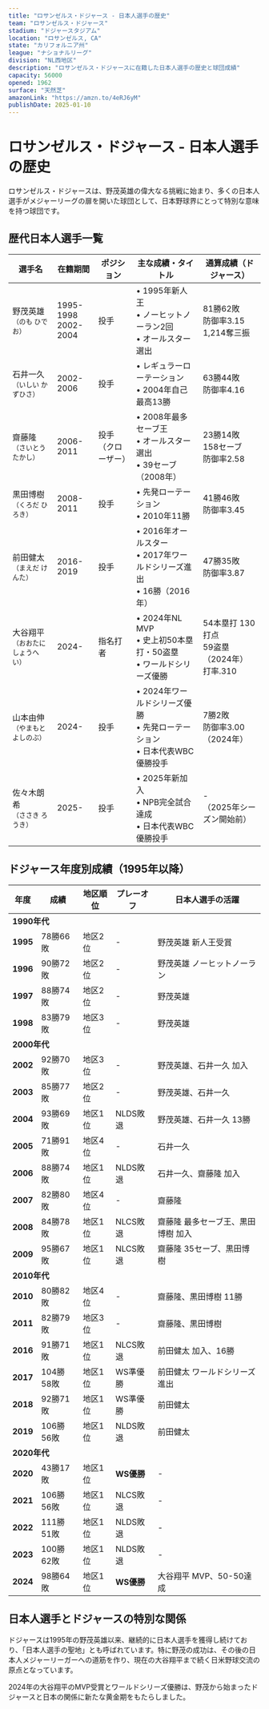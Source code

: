 ```yaml
---
title: "ロサンゼルス・ドジャース - 日本人選手の歴史"
team: "ロサンゼルス・ドジャース"
stadium: "ドジャースタジアム"
location: "ロサンゼルス, CA"
state: "カリフォルニア州"
league: "ナショナルリーグ"
division: "NL西地区"
description: "ロサンゼルス・ドジャースに在籍した日本人選手の歴史と球団成績"
capacity: 56000
opened: 1962
surface: "天然芝"
amazonLink: "https://amzn.to/4eRJ6yM"
publishDate: 2025-01-10
---
```


# ロサンゼルス・ドジャース - 日本人選手の歴史

ロサンゼルス・ドジャースは、野茂英雄の偉大なる挑戦に始まり、多くの日本人選手がメジャーリーグの扉を開いた球団として、日本野球界にとって特別な意味を持つ球団です。

## 歴代日本人選手一覧

<div class="players-table-container">
  <table class="players-table">
    <thead>
      <tr>
        <th>選手名</th>
        <th>在籍期間</th>
        <th>ポジション</th>
        <th>主な成績・タイトル</th>
        <th>通算成績（ドジャース）</th>
      </tr>
    </thead>
    <tbody>
      <tr class="player-row">
        <td class="player-name">野茂英雄<br><small>（のも ひでお）</small></td>
        <td>1995-1998<br>2002-2004</td>
        <td>投手</td>
        <td>
          • 1995年新人王<br>
          • ノーヒットノーラン2回<br>
          • オールスター選出
        </td>
        <td>81勝62敗<br>防御率3.15<br>1,214奪三振</td>
      </tr>
      <tr class="player-row">
        <td class="player-name">石井一久<br><small>（いしい かずひさ）</small></td>
        <td>2002-2006</td>
        <td>投手</td>
        <td>
          • レギュラーローテーション<br>
          • 2004年自己最高13勝
        </td>
        <td>63勝44敗<br>防御率4.16</td>
      </tr>
      <tr class="player-row">
        <td class="player-name">齋藤隆<br><small>（さいとう たかし）</small></td>
        <td>2006-2011</td>
        <td>投手<br>（クローザー）</td>
        <td>
          • 2008年最多セーブ王<br>
          • オールスター選出<br>
          • 39セーブ（2008年）
        </td>
        <td>23勝14敗<br>158セーブ<br>防御率2.58</td>
      </tr>
      <tr class="player-row">
        <td class="player-name">黒田博樹<br><small>（くろだ ひろき）</small></td>
        <td>2008-2011</td>
        <td>投手</td>
        <td>
          • 先発ローテーション<br>
          • 2010年11勝
        </td>
        <td>41勝46敗<br>防御率3.45</td>
      </tr>
      <tr class="player-row">
        <td class="player-name">前田健太<br><small>（まえだ けんた）</small></td>
        <td>2016-2019</td>
        <td>投手</td>
        <td>
          • 2016年オールスター<br>
          • 2017年ワールドシリーズ進出<br>
          • 16勝（2016年）
        </td>
        <td>47勝35敗<br>防御率3.87</td>
      </tr>
      <tr class="player-row">
        <td class="player-name">大谷翔平<br><small>（おおたに しょうへい）</small></td>
        <td>2024-</td>
        <td>指名打者</td>
        <td>
          • 2024年NL MVP<br>
          • 史上初50本塁打・50盗塁<br>
          • ワールドシリーズ優勝
        </td>
        <td>54本塁打 130打点<br>59盗塁（2024年）<br>打率.310</td>
      </tr>
      <tr class="player-row">
        <td class="player-name">山本由伸<br><small>（やまもと よしのぶ）</small></td>
        <td>2024-</td>
        <td>投手</td>
        <td>
          • 2024年ワールドシリーズ優勝<br>
          • 先発ローテーション<br>
          • 日本代表WBC優勝投手
        </td>
        <td>7勝2敗<br>防御率3.00（2024年）</td>
      </tr>
      <tr class="player-row">
        <td class="player-name">佐々木朗希<br><small>（ささき ろうき）</small></td>
        <td>2025-</td>
        <td>投手</td>
        <td>
          • 2025年新加入<br>
          • NPB完全試合達成<br>
          • 日本代表WBC優勝投手
        </td>
        <td>-<br>（2025年シーズン開始前）</td>
      </tr>
    </tbody>
  </table>
</div>

## ドジャース年度別成績（1995年以降）

<div class="records-table-container">
  <table class="records-table">
    <thead>
      <tr>
        <th>年度</th>
        <th>成績</th>
        <th>地区順位</th>
        <th>プレーオフ</th>
        <th>日本人選手の活躍</th>
      </tr>
    </thead>
    <tbody>
      <tr class="decade-header">
        <td colspan="5"><strong>1990年代</strong></td>
      </tr>
      <tr class="record-row nomo-era">
        <td><strong>1995</strong></td>
        <td>78勝66敗</td>
        <td>地区2位</td>
        <td>-</td>
        <td>野茂英雄 新人王受賞</td>
      </tr>
      <tr class="record-row nomo-era">
        <td><strong>1996</strong></td>
        <td>90勝72敗</td>
        <td>地区2位</td>
        <td>-</td>
        <td>野茂英雄 ノーヒットノーラン</td>
      </tr>
      <tr class="record-row">
        <td><strong>1997</strong></td>
        <td>88勝74敗</td>
        <td>地区2位</td>
        <td>-</td>
        <td>野茂英雄</td>
      </tr>
      <tr class="record-row">
        <td><strong>1998</strong></td>
        <td>83勝79敗</td>
        <td>地区3位</td>
        <td>-</td>
        <td>野茂英雄</td>
      </tr>
      <tr class="decade-header">
        <td colspan="5"><strong>2000年代</strong></td>
      </tr>
      <tr class="record-row">
        <td><strong>2002</strong></td>
        <td>92勝70敗</td>
        <td>地区3位</td>
        <td>-</td>
        <td>野茂英雄、石井一久 加入</td>
      </tr>
      <tr class="record-row">
        <td><strong>2003</strong></td>
        <td>85勝77敗</td>
        <td>地区2位</td>
        <td>-</td>
        <td>野茂英雄、石井一久</td>
      </tr>
      <tr class="record-row playoff">
        <td><strong>2004</strong></td>
        <td>93勝69敗</td>
        <td>地区1位</td>
        <td>NLDS敗退</td>
        <td>野茂英雄、石井一久 13勝</td>
      </tr>
      <tr class="record-row">
        <td><strong>2005</strong></td>
        <td>71勝91敗</td>
        <td>地区4位</td>
        <td>-</td>
        <td>石井一久</td>
      </tr>
      <tr class="record-row playoff">
        <td><strong>2006</strong></td>
        <td>88勝74敗</td>
        <td>地区1位</td>
        <td>NLDS敗退</td>
        <td>石井一久、齋藤隆 加入</td>
      </tr>
      <tr class="record-row">
        <td><strong>2007</strong></td>
        <td>82勝80敗</td>
        <td>地区4位</td>
        <td>-</td>
        <td>齋藤隆</td>
      </tr>
      <tr class="record-row playoff">
        <td><strong>2008</strong></td>
        <td>84勝78敗</td>
        <td>地区1位</td>
        <td>NLCS敗退</td>
        <td>齋藤隆 最多セーブ王、黒田博樹 加入</td>
      </tr>
      <tr class="record-row playoff">
        <td><strong>2009</strong></td>
        <td>95勝67敗</td>
        <td>地区1位</td>
        <td>NLCS敗退</td>
        <td>齋藤隆 35セーブ、黒田博樹</td>
      </tr>
      <tr class="decade-header">
        <td colspan="5"><strong>2010年代</strong></td>
      </tr>
      <tr class="record-row">
        <td><strong>2010</strong></td>
        <td>80勝82敗</td>
        <td>地区4位</td>
        <td>-</td>
        <td>齋藤隆、黒田博樹 11勝</td>
      </tr>
      <tr class="record-row">
        <td><strong>2011</strong></td>
        <td>82勝79敗</td>
        <td>地区3位</td>
        <td>-</td>
        <td>齋藤隆、黒田博樹</td>
      </tr>
      <tr class="record-row">
        <td><strong>2016</strong></td>
        <td>91勝71敗</td>
        <td>地区1位</td>
        <td>NLCS敗退</td>
        <td>前田健太 加入、16勝</td>
      </tr>
      <tr class="record-row ws-runner">
        <td><strong>2017</strong></td>
        <td>104勝58敗</td>
        <td>地区1位</td>
        <td>WS準優勝</td>
        <td>前田健太 ワールドシリーズ進出</td>
      </tr>
      <tr class="record-row ws-runner">
        <td><strong>2018</strong></td>
        <td>92勝71敗</td>
        <td>地区1位</td>
        <td>WS準優勝</td>
        <td>前田健太</td>
      </tr>
      <tr class="record-row playoff">
        <td><strong>2019</strong></td>
        <td>106勝56敗</td>
        <td>地区1位</td>
        <td>NLDS敗退</td>
        <td>前田健太</td>
      </tr>
      <tr class="decade-header">
        <td colspan="5"><strong>2020年代</strong></td>
      </tr>
      <tr class="record-row ws-champion">
        <td><strong>2020</strong></td>
        <td>43勝17敗</td>
        <td>地区1位</td>
        <td><strong>WS優勝</strong></td>
        <td>-</td>
      </tr>
      <tr class="record-row playoff">
        <td><strong>2021</strong></td>
        <td>106勝56敗</td>
        <td>地区1位</td>
        <td>NLCS敗退</td>
        <td>-</td>
      </tr>
      <tr class="record-row playoff">
        <td><strong>2022</strong></td>
        <td>111勝51敗</td>
        <td>地区1位</td>
        <td>NLDS敗退</td>
        <td>-</td>
      </tr>
      <tr class="record-row playoff">
        <td><strong>2023</strong></td>
        <td>100勝62敗</td>
        <td>地区1位</td>
        <td>NLDS敗退</td>
        <td>-</td>
      </tr>
      <tr class="record-row ws-champion ohtani-era">
        <td><strong>2024</strong></td>
        <td>98勝64敗</td>
        <td>地区1位</td>
        <td><strong>WS優勝</strong></td>
        <td>大谷翔平 MVP、50-50達成</td>
      </tr>
    </tbody>
  </table>
</div>

## 日本人選手とドジャースの特別な関係

ドジャースは1995年の野茂英雄以来、継続的に日本人選手を獲得し続けており、「日本人選手の聖地」とも呼ばれています。特に野茂の成功は、その後の日本人メジャーリーガーへの道筋を作り、現在の大谷翔平まで続く日米野球交流の原点となっています。

2024年の大谷翔平のMVP受賞とワールドシリーズ優勝は、野茂から始まったドジャースと日本の関係に新たな黄金期をもたらしました。